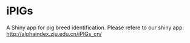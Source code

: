 # iPIGs
A Shiny app for pig breed identification.
Please refere to our shiny app: http://alphaindex.zju.edu.cn/iPIGs_cn/
